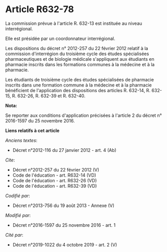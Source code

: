 # Article R632-78

La commission prévue à l'article R. 632-13 est instituée au niveau interrégional. 

Elle est présidée par un coordonnateur interrégional. 

Les dispositions du décret n° 2012-257 du 22 février 2012 relatif à la commission d'interrégion du troisième cycle des études
spécialisées pharmaceutiques et de biologie médicale s'appliquent aux étudiants en pharmacie inscrits dans les formations
communes à la médecine et à la pharmacie. 

Les étudiants de troisième cycle des études spécialisées de pharmacie inscrits dans une formation commune à la médecine et à
la pharmacie bénéficient de l'application des dispositions des articles R. 632-14, R. 632-15, R. 632-26, R. 632-39 et R.
632-40.

**Nota:**

Se reporter aux conditions d'application précisées à l'article 2 du décret n° 2016-1597 du 25 novembre 2016.

**Liens relatifs à cet article**

_Anciens textes_:

  - Décret n°2012-116 du 27 janvier 2012 - art. 4 (Ab)

_Cite_:

  - Décret n°2012-257  du 22 février 2012 (V)
  - Code de l'éducation - art. R632-14 (VD)
  - Code de l'éducation - art. R632-26 (VD)
  - Code de l'éducation - art. R632-39 (VD)

_Codifié par_:

  - Décret n°2013-756 du 19 août 2013 -  Annexe (V)

_Modifié par_:

  - Décret n°2016-1597 du 25 novembre 2016 - art. 1

_Cité par_:

  - Décret n°2019-1022 du 4 octobre 2019 - art. 2 (V)
